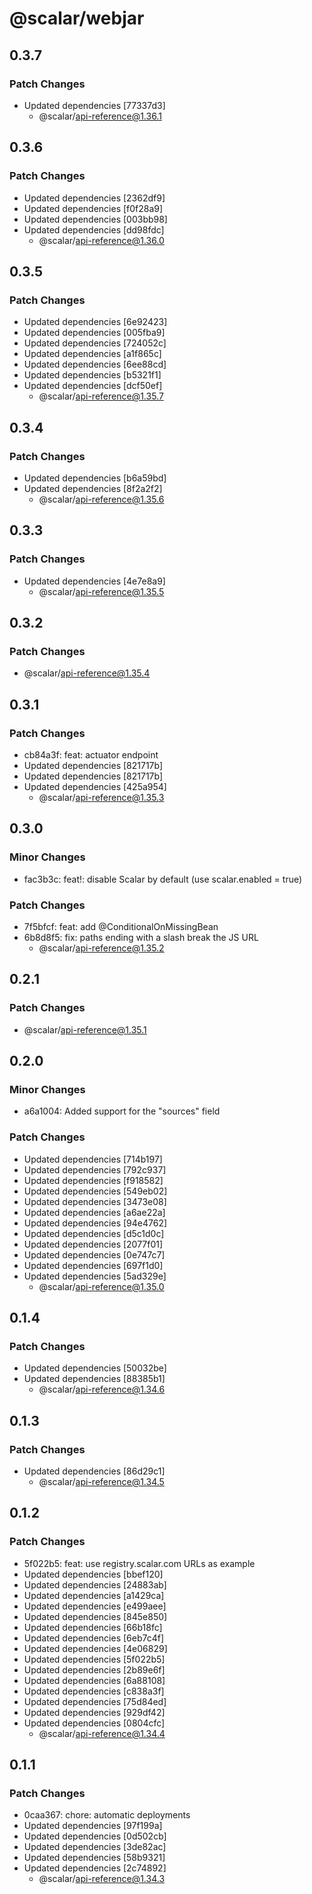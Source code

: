 # @scalar/webjar

## 0.3.7

### Patch Changes

- Updated dependencies [77337d3]
  - @scalar/api-reference@1.36.1

## 0.3.6

### Patch Changes

- Updated dependencies [2362df9]
- Updated dependencies [f0f28a9]
- Updated dependencies [003bb98]
- Updated dependencies [dd98fdc]
  - @scalar/api-reference@1.36.0

## 0.3.5

### Patch Changes

- Updated dependencies [6e92423]
- Updated dependencies [005fba9]
- Updated dependencies [724052c]
- Updated dependencies [a1f865c]
- Updated dependencies [6ee88cd]
- Updated dependencies [b5321f1]
- Updated dependencies [dcf50ef]
  - @scalar/api-reference@1.35.7

## 0.3.4

### Patch Changes

- Updated dependencies [b6a59bd]
- Updated dependencies [8f2a2f2]
  - @scalar/api-reference@1.35.6

## 0.3.3

### Patch Changes

- Updated dependencies [4e7e8a9]
  - @scalar/api-reference@1.35.5

## 0.3.2

### Patch Changes

- @scalar/api-reference@1.35.4

## 0.3.1

### Patch Changes

- cb84a3f: feat: actuator endpoint
- Updated dependencies [821717b]
- Updated dependencies [821717b]
- Updated dependencies [425a954]
  - @scalar/api-reference@1.35.3

## 0.3.0

### Minor Changes

- fac3b3c: feat!: disable Scalar by default (use scalar.enabled = true)

### Patch Changes

- 7f5bfcf: feat: add @ConditionalOnMissingBean
- 6b8d8f5: fix: paths ending with a slash break the JS URL
  - @scalar/api-reference@1.35.2

## 0.2.1

### Patch Changes

- @scalar/api-reference@1.35.1

## 0.2.0

### Minor Changes

- a6a1004: Added support for the "sources" field

### Patch Changes

- Updated dependencies [714b197]
- Updated dependencies [792c937]
- Updated dependencies [f918582]
- Updated dependencies [549eb02]
- Updated dependencies [3473e08]
- Updated dependencies [a6ae22a]
- Updated dependencies [94e4762]
- Updated dependencies [d5c1d0c]
- Updated dependencies [2077f01]
- Updated dependencies [0e747c7]
- Updated dependencies [697f1d0]
- Updated dependencies [5ad329e]
  - @scalar/api-reference@1.35.0

## 0.1.4

### Patch Changes

- Updated dependencies [50032be]
- Updated dependencies [88385b1]
  - @scalar/api-reference@1.34.6

## 0.1.3

### Patch Changes

- Updated dependencies [86d29c1]
  - @scalar/api-reference@1.34.5

## 0.1.2

### Patch Changes

- 5f022b5: feat: use registry.scalar.com URLs as example
- Updated dependencies [bbef120]
- Updated dependencies [24883ab]
- Updated dependencies [a1429ca]
- Updated dependencies [e499aee]
- Updated dependencies [845e850]
- Updated dependencies [66b18fc]
- Updated dependencies [6eb7c4f]
- Updated dependencies [4e06829]
- Updated dependencies [5f022b5]
- Updated dependencies [2b89e6f]
- Updated dependencies [6a88108]
- Updated dependencies [c838a3f]
- Updated dependencies [75d84ed]
- Updated dependencies [929df42]
- Updated dependencies [0804cfc]
  - @scalar/api-reference@1.34.4

## 0.1.1

### Patch Changes

- 0caa367: chore: automatic deployments
- Updated dependencies [97f199a]
- Updated dependencies [0d502cb]
- Updated dependencies [3de82ac]
- Updated dependencies [58b9321]
- Updated dependencies [2c74892]
  - @scalar/api-reference@1.34.3

